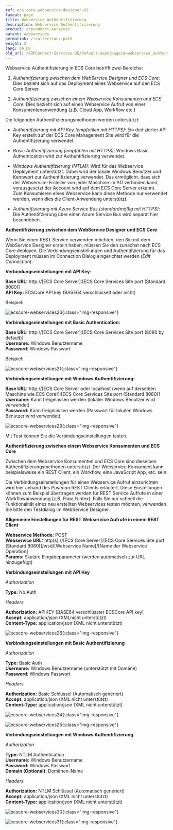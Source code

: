 ```yaml
---
ref: ecs-core-webservice-designer-02
layout: page
title: Webservice Authentifizierung
description: Webservice Authentifizierung
product: erpconnect-services
parent: webservices
permalink: /:collection/:path
weight: 2
lang: de_DE
old_url: /ERPConnect-Services-DE/default.aspx?pageid=webservice_auhtentifizierung_
---
```


Webservice Authentifizierung in ECS Core betrifft zwei Bereiche:

1. *Authentifzierung zwischen dem WebService Designer und ECS Core*: Dies bezieht sich auf das Deployment eines Webservice auf den ECS Core Server. 
 
2. *Authentifizierung zwischen einem Webservice Konsumenten und ECS Core*: Dies bezieht sich auf einen Webservice Aufruf von einer Konsumentenanwendung (z.B. Cloud App, Workflow etc.)

Die folgenden Authentifizierungsmethoden werden unterstützt: 

- *Authentifzierung mit API Key (empfohlen mit HTTPS)*: Ein dedizierter API Key erstellt auf der ECS Core Management Site wird für die Authentifizierung verwendet. 

- *Basic Authentifizierung (empfohlen mit HTTPS)*: Windows Basic Authentication wird zur Authentifizierung verwendet.

- *Windows Authentifizierung (NTLM)*: Wird für das Webservice Deployment unterstützt. Dabei wird der lokale Windows Benutzer und Kennwort zur Authentifizierung verwendet. Das ermöglicht, dass sich der Webservice-Ersteller von jeder Maschine im AD verbinden kann, vorausgesetzt der Account wird auf dem ECS Core Server erkannt. <br>
Zum Konsumieren eines Webservice kann diese Methode nur verwendet werden, wenn dies die Client-Anwendung unterstützt.
  
- *Authentifizierung mit Azure Service Bus (standardmäßig mit HTTPS)*: Die Authentifzierung über einen Azure Service Bus wird separat hier beschrieben.
 
**Authentifizierung zwischen dem WebService Designer und ECS Core** 

Wenn Sie einen REST Service verwenden möchten, den Sie mit dem WebService Designer erstellt haben, müssen Sie den zunächst nach ECS Core deployen. Die Verbindungseinstellungen und Authentifzierung für das Deployment müssen im Connection Dialog eingerichtet werden (*Edit Connection*). 


**Verbindungseinstellungen mit API Key**:

**Base URL:** 	http://[ECS Core Server]:[ECS Core Services Site port (Standard 8080)] <br>
**API Key:**   	ECSCore API key (BASE64 verschlüsselt oder nicht)  

Beispiel:

![ecscore-webservices23](/img/content/ecscore-webservices23.png){:class="img-responsive"}

**Verbindungseinstellungen mit Basic Authentication:**

**Base URL:** 	http://[ECS Core Server]:[ECS Core Services Site port (8080 by default)] <br>
**Username:** 	Windows Benutzername<br>
**Password:** 	Windows Passwort

Beispiel: 

![ecscore-webservices21](/img/content/ecscore-webservices21.png){:class="img-responsive"}

**Verbindungseinstellungen mit Windows Authentifizierung:**

**Base URL:** 	http://[ECS Core Server oder localhost (wenn auf derselben Maschine wie ECS Core)]:[ECS Core Services Site port (Standard 8080)] <br>
**Username:** 	Kann freigelassen werden (lokaler Windows Benutzer wird verwendet)<br>
**Password:** 	Kann freigelassen werden (Passwort für lokalen Windows Benutzer wird verwendet) 

![ecscore-webservices29](/img/content/ecscore-webservices29.png){:class="img-responsive"}

Mit Test können Sie die Verbindungseinstellungen testen. 

**Authentifizierung zwischen einem Webservice Konsumenten und ECS Core**
   
Zwischen dem Webservice Konsumenten und ECS Core sind dieselben Authentifizierungsmethoden unterstützt. Der Webservice Konsument kann beispielsweise ein REST Client, ein Workflow, eine JavaScript App, etc. sein.   

Die Verbindungseinstellungen für einen Webservice Aufruf einzurichten wird hier anhand des *Postman* REST Clients erläutert. Diese Einstellungen können zum Beispiel übertragen werden für REST Service Aufrufe in einer Workflowanwendung (z.B. Flow, Nintex). Falls Sie nur schnell die Funktionalität eines neu erstellten Webservices testen möchten, verwenden Sie bitte den Testdialog im WebService Designer. 

**Allgemeine Einstellungen für REST Webservice Aufrufe in einem REST Client**

**Webservice Methode:** 	POST<br>
**Webservice URL:** 		http(s)://[ECS Core Server]:[ECS Core Services Site port (Standard 8080)]/wsd/[Webservice Name]/[Name der                                                           Webservice Operation]<br>
**Params:** 				Skalare Eingabeparameter (werden automatisch zur URL hinzugefügt)

**Verbindungseinstellungen mit API Key**

*Authorization*
                
**Type:** 			No Auth

*Headers*

**Authorization:**      	APIKEY [BASE64 verschlüsster ECSCore API key]<br>
**Accept:**                	application/json (XMLnicht unterstützt)<br>
**Content-Type:**      	application/json (XML nicht unterstützt) 

![ecscore-webservices26](/img/content/ecscore-webservices26.png){:class="img-responsive"}

**Verbindungseinstellungen mit Basic Authentifizierung**

*Authorization*		   

**Type:** 				   Basic Auth<br>
**Username:**			   Windows Benutzername (unterstützt mit Domäne)<br>
**Password:**			   Windows Passwort

*Headers*

**Authorization:**      		Basic Schlüssel (Automatisch generiert)<br>
**Accept:**                		application/json (XML nicht unterstützt)<br>
**Content-Type:**      		application/json (XML nicht unterstützt) 

![ecscore-webservices24](/img/content/ecscore-webservices24.png){:class="img-responsive"}

![ecscore-webservices25](/img/content/ecscore-webservices25.png){:class="img-responsive"}

**Verbindungseinstellungen mit Windows Authentifizierung**  

*Authorization*	   

**Type:** 				   NTLM Authentication<br>
**Username:**			   Windows Benutzername<br>
**Password:**			   Windows Passwort<br>
**Domain (Optional):**	   Domänen-Name	
 
*Headers*

**Authorization:**      		NTLM Schlüssel (Automatisch generiert)<br>
**Accept:**                		application/json (XML nicht unterstützt)<br>
**Content-Type:**      		application/json (XML nicht unterstützt) 

![ecscore-webservices30](/img/content/ecscore-webservices30.png){:class="img-responsive"}

![ecscore-webservices31](/img/content/ecscore-webservices31.png){:class="img-responsive"}